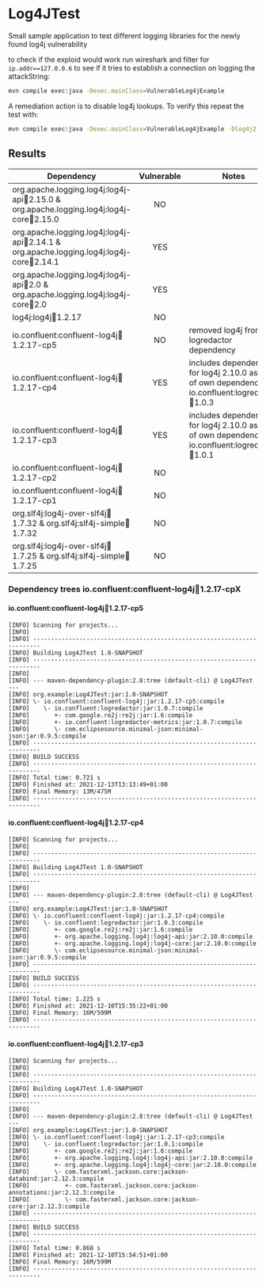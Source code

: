 # Log4JTest

Small sample application to test different logging libraries for the newly found log4j vulnerability

to check if the exploid would work run wireshark and filter for `ip.addr==127.0.0.6` to see if it tries to establish a connection on logging the attackString:

```sh
mvn compile exec:java -Dexec.mainClass=VulnerableLog4jExample
```

A remediation action is to disable log4j lookups. To verify this repeat the test with:

```sh
mvn compile exec:java -Dexec.mainClass=VulnerableLog4jExample -Dlog4j2.formatMsgNoLookups=true
```

## Results

| Dependency                                                                                     | Vulnerable | Notes |
|------------------------------------------------------------------------------------------------|:----------:|-------|
| org.apache.logging.log4j:log4j-api:jar:2.15.0 & org.apache.logging.log4j:log4j-core:jar:2.15.0 | NO         |       |
| org.apache.logging.log4j:log4j-api:jar:2.14.1 & org.apache.logging.log4j:log4j-core:jar:2.14.1 | YES        |       |
| org.apache.logging.log4j:log4j-api:jar:2.0 & org.apache.logging.log4j:log4j-core:jar:2.0       | YES        |       |
| log4j:log4j:jar:1.2.17                                                                         | NO         |       |
| io.confluent:confluent-log4j:jar:1.2.17-cp5                                                    | NO         | removed log4j from logredactor dependency |
| io.confluent:confluent-log4j:jar:1.2.17-cp4                                                    | YES        | includes dependency for log4j 2.10.0 as part of own dependency io.confluent:logredactor:jar:1.0.3     |
| io.confluent:confluent-log4j:jar:1.2.17-cp3                                                    | YES        | includes dependency for log4j 2.10.0 as part of own dependency io.confluent:logredactor:jar:1.0.1     |
| io.confluent:confluent-log4j:jar:1.2.17-cp2                                                    | NO         |       |
| io.confluent:confluent-log4j:jar:1.2.17-cp1                                                    | NO         |       |
| org.slf4j:log4j-over-slf4j:jar:1.7.32 & org.slf4j:slf4j-simple:jar:1.7.32                      | NO         |       |
| org.slf4j:log4j-over-slf4j:jar:1.7.25 & org.slf4j:slf4j-simple:jar:1.7.25                      | NO         |       |


### Dependency trees io.confluent:confluent-log4j:jar:1.2.17-cpX

#### io.confluent:confluent-log4j:jar:1.2.17-cp5
```
[INFO] Scanning for projects...
[INFO] 
[INFO] ------------------------------------------------------------------------
[INFO] Building Log4JTest 1.0-SNAPSHOT
[INFO] ------------------------------------------------------------------------
[INFO] 
[INFO] --- maven-dependency-plugin:2.8:tree (default-cli) @ Log4JTest ---
[INFO] org.example:Log4JTest:jar:1.0-SNAPSHOT
[INFO] \- io.confluent:confluent-log4j:jar:1.2.17-cp5:compile
[INFO]    \- io.confluent:logredactor:jar:1.0.7:compile
[INFO]       +- com.google.re2j:re2j:jar:1.6:compile
[INFO]       +- io.confluent:logredactor-metrics:jar:1.0.7:compile
[INFO]       \- com.eclipsesource.minimal-json:minimal-json:jar:0.9.5:compile
[INFO] ------------------------------------------------------------------------
[INFO] BUILD SUCCESS
[INFO] ------------------------------------------------------------------------
[INFO] Total time: 0.721 s
[INFO] Finished at: 2021-12-13T13:13:49+01:00
[INFO] Final Memory: 13M/475M
[INFO] ------------------------------------------------------------------------
```


#### io.confluent:confluent-log4j:jar:1.2.17-cp4
```
[INFO] Scanning for projects...
[INFO] 
[INFO] ------------------------------------------------------------------------
[INFO] Building Log4JTest 1.0-SNAPSHOT
[INFO] ------------------------------------------------------------------------
[INFO] 
[INFO] --- maven-dependency-plugin:2.8:tree (default-cli) @ Log4JTest ---
[INFO] org.example:Log4JTest:jar:1.0-SNAPSHOT
[INFO] \- io.confluent:confluent-log4j:jar:1.2.17-cp4:compile
[INFO]    \- io.confluent:logredactor:jar:1.0.3:compile
[INFO]       +- com.google.re2j:re2j:jar:1.6:compile
[INFO]       +- org.apache.logging.log4j:log4j-api:jar:2.10.0:compile
[INFO]       +- org.apache.logging.log4j:log4j-core:jar:2.10.0:compile
[INFO]       \- com.eclipsesource.minimal-json:minimal-json:jar:0.9.5:compile
[INFO] ------------------------------------------------------------------------
[INFO] BUILD SUCCESS
[INFO] ------------------------------------------------------------------------
[INFO] Total time: 1.225 s
[INFO] Finished at: 2021-12-10T15:35:22+01:00
[INFO] Final Memory: 16M/599M
[INFO] ------------------------------------------------------------------------
```

#### io.confluent:confluent-log4j:jar:1.2.17-cp3
```
[INFO] Scanning for projects...
[INFO] 
[INFO] ------------------------------------------------------------------------
[INFO] Building Log4JTest 1.0-SNAPSHOT
[INFO] ------------------------------------------------------------------------
[INFO] 
[INFO] --- maven-dependency-plugin:2.8:tree (default-cli) @ Log4JTest ---
[INFO] org.example:Log4JTest:jar:1.0-SNAPSHOT
[INFO] \- io.confluent:confluent-log4j:jar:1.2.17-cp3:compile
[INFO]    \- io.confluent:logredactor:jar:1.0.1:compile
[INFO]       +- com.google.re2j:re2j:jar:1.6:compile
[INFO]       +- org.apache.logging.log4j:log4j-api:jar:2.10.0:compile
[INFO]       +- org.apache.logging.log4j:log4j-core:jar:2.10.0:compile
[INFO]       \- com.fasterxml.jackson.core:jackson-databind:jar:2.12.3:compile
[INFO]          +- com.fasterxml.jackson.core:jackson-annotations:jar:2.12.3:compile
[INFO]          \- com.fasterxml.jackson.core:jackson-core:jar:2.12.3:compile
[INFO] ------------------------------------------------------------------------
[INFO] BUILD SUCCESS
[INFO] ------------------------------------------------------------------------
[INFO] Total time: 0.868 s
[INFO] Finished at: 2021-12-10T15:54:51+01:00
[INFO] Final Memory: 16M/599M
[INFO] ------------------------------------------------------------------------
```